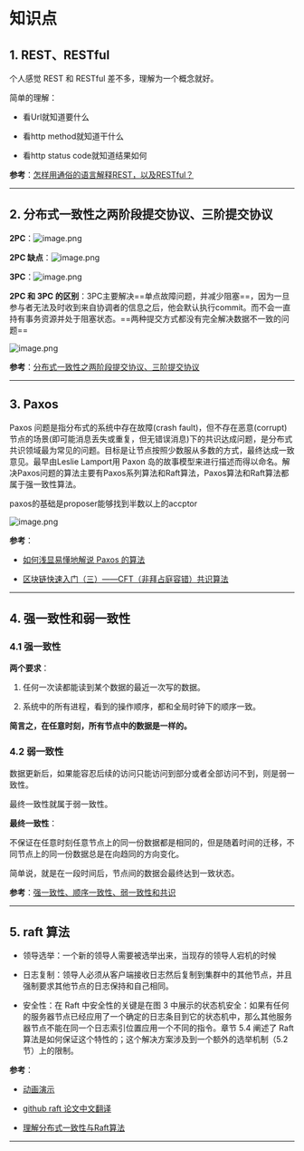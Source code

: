 # 知识点

## 1. REST、RESTful

个人感觉 REST 和 RESTful 差不多，理解为一个概念就好。

简单的理解：

- 看Url就知道要什么

- 看http method就知道干什么

- 看http status code就知道结果如何

**参考**：[怎样用通俗的语言解释REST，以及RESTful？](https://www.zhihu.com/question/28557115)

---

## 2. 分布式一致性之两阶段提交协议、三阶提交协议

**2PC**：![image.png](https://ws1.sinaimg.cn/large/006alGmrly1g7yn1o57sfj30gk04h75d.jpg)

**2PC 缺点**：![image.png](https://ws1.sinaimg.cn/large/006alGmrly1g7yn3qw7asj30ld0gl0v7.jpg)

**3PC**：![image.png](https://ws1.sinaimg.cn/large/006alGmrly1g7yn03d88cj30ea070gmo.jpg)

**2PC 和 3PC 的区别**：3PC主要解决==单点故障问题，并减少阻塞==，因为一旦参与者无法及时收到来自协调者的信息之后，他会默认执行commit。而不会一直持有事务资源并处于阻塞状态。==两种提交方式都没有完全解决数据不一致的问题==

![image.png](https://ws1.sinaimg.cn/large/006alGmrly1g7ymxpj7wij30ih0jj0uu.jpg)

**参考**：[分布式一致性之两阶段提交协议、三阶提交协议](https://zhuanlan.zhihu.com/p/35616810)

---

## 3. Paxos

Paxos 问题是指分布式的系统中存在故障(crash fault)，但不存在恶意(corrupt)节点的场景(即可能消息丢失或重复，但无错误消息)下的共识达成问题，是分布式共识领域最为常见的问题。目标是让节点按照少数服从多数的方式，最终达成一致意见。最早由Leslie Lamport用 Paxon 岛的故事模型来进行描述而得以命名。解决Paxos问题的算法主要有Paxos系列算法和Raft算法，Paxos算法和Raft算法都属于强一致性算法。

paxos的基础是proposer能够找到半数以上的accptor

![image.png](https://ws1.sinaimg.cn/large/006alGmrly1g80yid4zofj30if0hkn1g.jpg)

**参考**：

- [如何浅显易懂地解说 Paxos 的算法](https://www.zhihu.com/question/19787937)

- [区块链快速入门（三）——CFT（非拜占庭容错）共识算法](https://blog.51cto.com/9291927/2300901)

---

## 4. 强一致性和弱一致性

### 4.1 强一致性

**两个要求**：

1. 任何一次读都能读到某个数据的最近一次写的数据。

2. 系统中的所有进程，看到的操作顺序，都和全局时钟下的顺序一致。

**简言之，在任意时刻，所有节点中的数据是一样的。**

### 4.2 弱一致性

数据更新后，如果能容忍后续的访问只能访问到部分或者全部访问不到，则是弱一致性。

最终一致性就属于弱一致性。

**最终一致性**：

不保证在任意时刻任意节点上的同一份数据都是相同的，但是随着时间的迁移，不同节点上的同一份数据总是在向趋同的方向变化。

简单说，就是在一段时间后，节点间的数据会最终达到一致状态。

**参考**：[强一致性、顺序一致性、弱一致性和共识](https://blog.csdn.net/chao2016/article/details/81149674)

---

## 5. raft 算法

- 领导选举：一个新的领导人需要被选举出来，当现存的领导人宕机的时候

- 日志复制：领导人必须从客户端接收日志然后复制到集群中的其他节点，并且强制要求其他节点的日志保持和自己相同。

- 安全性：在 Raft 中安全性的关键是在图 3 中展示的状态机安全：如果有任何的服务器节点已经应用了一个确定的日志条目到它的状态机中，那么其他服务器节点不能在同一个日志索引位置应用一个不同的指令。章节 5.4 阐述了 Raft 算法是如何保证这个特性的；这个解决方案涉及到一个额外的选举机制（5.2 节）上的限制。

**参考**：

- [动画演示](http://thesecretlivesofdata.com/raft/)

- [github raft 论文中文翻译](https://github.com/maemual/raft-zh_cn/blob/master/raft-zh_cn.md)

- [理解分布式一致性与Raft算法](https://www.cnblogs.com/mokafamily/p/11303534.html)

---
